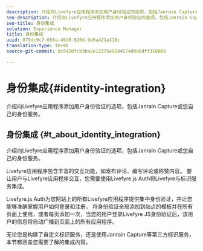 ```yaml
---
description: 介绍向Livefyre应用程序添加用户身份验证的选项，包括Janrain Capture或您自己的身份服务。
seo-description: 介绍向Livefyre应用程序添加用户身份验证的选项，包括Janrain Capture或您自己的身份服务。
seo-title: 身份集成
solution: Experience Manager
title: 身份集成
uuid: 079dc9c7-656a-49d0-920d-9e5a421a319c
translation-type: tm+mt
source-git-commit: 0c5420fcb3ba2e12375e92d4574d0a6dff310869

---
```



# 身份集成{#identity-integration}

介绍向Livefyre应用程序添加用户身份验证的选项，包括Janrain Capture或您自己的身份服务。

## 身份集成 {#t_about_identity_integration}

介绍向Livefyre应用程序添加用户身份验证的选项，包括Janrain Capture或您自己的身份服务。

Livefyre应用程序包含丰富的交互功能，如发布评论、编写评论或称赞内容。 要让用户与Livefyre应用程序交互，您需要使用Livefyre.js Auth将Livefyre与标识服务集成。

Livefyre.js Auth为您网站上的所有Livefyre应用程序提供集中身份验证，并让您能够准确掌握用户如何登录和注册。 将身份验证全局添加到站点的模板并在所有页面上使用，或者每页添加一次，当您的用户登录Livefyre JS身份验证后，该用户的信息将自动广播到页面上的所有应用程序。

无论您是构建了自定义标识服务，还是使用Janrain Capture等第三方标识服务，本节都涵盖您需要了解的集成内容。
